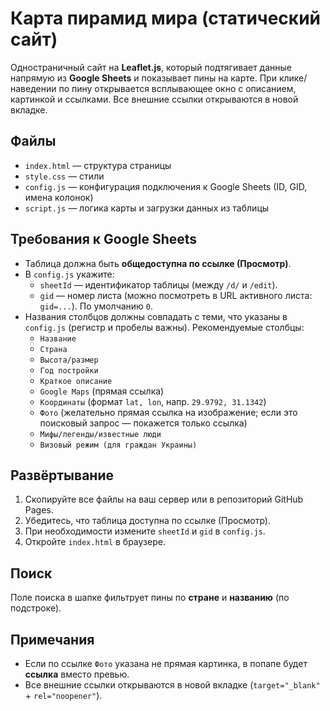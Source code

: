 # Карта пирамид мира (статический сайт)

Одностраничный сайт на **Leaflet.js**, который подтягивает данные напрямую из **Google Sheets** и показывает пины на карте. При клике/наведении по пину открывается всплывающее окно с описанием, картинкой и ссылками. Все внешние ссылки открываются в новой вкладке.

## Файлы
- `index.html` — структура страницы
- `style.css` — стили
- `config.js` — конфигурация подключения к Google Sheets (ID, GID, имена колонок)
- `script.js` — логика карты и загрузки данных из таблицы

## Требования к Google Sheets
- Таблица должна быть **общедоступна по ссылке (Просмотр)**.
- В `config.js` укажите:
  - `sheetId` — идентификатор таблицы (между `/d/` и `/edit`).
  - `gid` — номер листа (можно посмотреть в URL активного листа: `gid=...`). По умолчанию `0`.
- Названия столбцов должны совпадать с теми, что указаны в `config.js` (регистр и пробелы важны). Рекомендуемые столбцы:
  - `Название`
  - `Страна`
  - `Высота/размер`
  - `Год постройки`
  - `Краткое описание`
  - `Google Maps` (прямая ссылка)
  - `Координаты` (формат `lat, lon`, напр. `29.9792, 31.1342`)
  - `Фото` (желательно прямая ссылка на изображение; если это поисковый запрос — покажется только ссылка)
  - `Мифы/легенды/известные люди`
  - `Визовый режим (для граждан Украины)`

## Развёртывание
1. Скопируйте все файлы на ваш сервер или в репозиторий GitHub Pages.
2. Убедитесь, что таблица доступна по ссылке (Просмотр).
3. При необходимости измените `sheetId` и `gid` в `config.js`.
4. Откройте `index.html` в браузере.

## Поиск
Поле поиска в шапке фильтрует пины по **стране** и **названию** (по подстроке).

## Примечания
- Если по ссылке `Фото` указана не прямая картинка, в попапе будет **ссылка** вместо превью. 
- Все внешние ссылки открываются в новой вкладке (`target="_blank"` + `rel="noopener"`).
